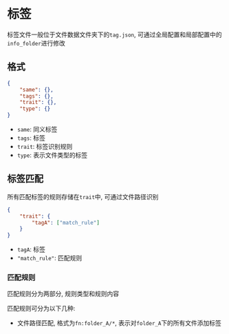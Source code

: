 # 标签

标签文件一般位于文件数据文件夹下的`tag.json`, 可通过全局配置和局部配置中的`info_folder`进行修改

## 格式

```JSON
{
    "same": {},
    "tags": {},
    "trait": {},
    "type": {}
}
```

- `same`: 同义标签
- `tags`: 标签
- `trait`: 标签识别规则
- `type`: 表示文件类型的标签

## 标签匹配

所有匹配标签的规则存储在`trait`中, 可通过文件路径识别

```JSON
{
    "trait": {
        "tagA": ["match_rule"]
    }
}
```

- `tagA`: 标签
- `"match_rule"`: 匹配规则

### 匹配规则

匹配规则分为两部分, 规则类型和规则内容

匹配规则可分为以下几种:

- 文件路径匹配, 格式为`fn:folder_A/*`, 表示对`folder_A`下的所有文件添加标签
